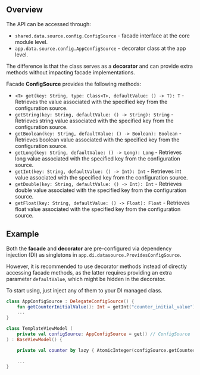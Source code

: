## Overview

The API can be accessed through:
- `shared.data.source.config.ConfigSource` - facade interface at the core module level.
- `app.data.source.config.AppConfigSource` - decorator class at the app level.

The difference is that the class serves as a **decorator** and can provide extra methods without impacting facade implementations. 

Facade **ConfigSource** provides the following methods:

- `<T> get(key: String, type: Class<T>, defaultValue: () -> T): T` - Retrieves the value associated with the specified key from the configuration source.
- `getString(key: String, defaultValue: () -> String): String` - Retrieves string value associated with the specified key from the configuration source.
- `getBoolean(key: String, defaultValue: () -> Boolean): Boolean` - Retrieves boolean value associated with the specified key from the configuration source.
- `getLong(key: String, defaultValue: () -> Long): Long` - Retrieves long value associated with the specified key from the configuration source.
- `getInt(key: String, defaultValue: () -> Int): Int` - Retrieves int value associated with the specified key from the configuration source.
- `getDouble(key: String, defaultValue: () -> Int): Int` - Retrieves double value associated with the specified key from the configuration source.
- `getFloat(key: String, defaultValue: () -> Float): Float` - Retrieves float value associated with the specified key from the configuration source.

## Example

Both the **facade** and **decorator** are pre-configured via dependency injection (DI) as singletons in `app.di.datasource.ProvidesConfigSource`.

However, it is recommended to use decorator methods instead of directly accessing facade methods,
as the latter requires providing an extra parameter `defaultValue`, which might be hidden in the decorator.

To start using, just inject any of them to your DI managed class.

```kotlin
class AppConfigSource : DelegateConfigSource() {
    fun getCounterInitialValue(): Int = getInt("counter_initial_value") { 100 }
    ...
}

class TemplateViewModel (
    private val configSource: AppConfigSource = get() // ConfigSource
) : BaseViewModel() {

    private val counter by lazy { AtomicInteger(configSource.getCounterInitialValue()) }
    
    ...
}
```